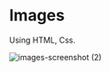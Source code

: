 # Images
Using HTML, Css.


![images-screenshot (2)](https://github.com/hailyehzombie/Images/assets/116345254/1d0c2ff4-7dee-4af9-b90d-6ff79c2c7ef5)
